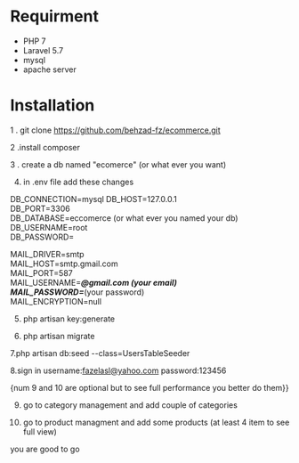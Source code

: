

# Requirment
* PHP 7
* Laravel 5.7
* mysql
* apache server

# Installation

1 . git clone https://github.com/behzad-fz/ecommerce.git

2 .install composer

3 . create a db named "ecomerce" (or what ever you want)

4.  in .env file add these changes

DB_CONNECTION=mysql 
DB_HOST=127.0.0.1   
DB_PORT=3306    
DB_DATABASE=eccomerce (or what ever you named your db)  
DB_USERNAME=root    
DB_PASSWORD=

MAIL_DRIVER=smtp    
MAIL_HOST=smtp.gmail.com    
MAIL_PORT=587   
MAIL_USERNAME=*****@gmail.com (your email)  
MAIL_PASSWORD=*****(your password)  
MAIL_ENCRYPTION=null

5. php artisan key:generate


6. php artisan migrate

7.php artisan db:seed --class=UsersTableSeeder

8.sign in
username:fazelasl@yahoo.com
password:123456

{num 9 and 10 are optional but to see full performance you better do them}}

9. go to category management and add couple of categories

10. go to product managment and add some products (at least 4 item to see full view)

you are good to go



